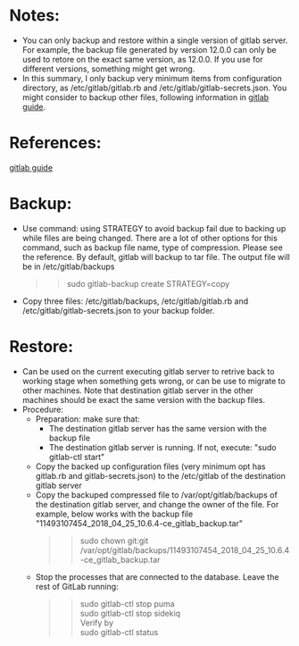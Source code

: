 # Notes: 
- You can only backup and restore within a single version of gitlab server. For example, the backup file generated by version 12.0.0 can only be used to retore on the exact same version, as 12.0.0. If you use for different versions, something might get wrong.
- In this summary, I only backup very minimum items from configuration directory, as /etc/gitlab/gitlab.rb and /etc/gitlab/gitlab-secrets.json. You might consider to backup other files, following information in [gitlab guide](https://docs.gitlab.com/ee/administration/backup_restore/).
# References:
[gitlab guide](https://docs.gitlab.com/ee/administration/backup_restore/)
# Backup: 
- Use command: using STRATEGY to avoid backup fail due to backing up while files are being changed. There are a lot of other options for this command, such as backup file name, type of compression. Please see the reference. By default, gitlab will backup to tar file. The output file will be in /etc/gitlab/backups
  >> sudo gitlab-backup create STRATEGY=copy
- Copy three files: /etc/gitlab/backups, /etc/gitlab/gitlab.rb and /etc/gitlab/gitlab-secrets.json to your backup folder. 
# Restore:
- Can be used on the current executing gitlab server to retrive back to working stage when something gets wrong, or can be use to migrate to other machines. Note that destination gitlab server in the other machines should be exact the same version with the backup files.
- Procedure:
  - Preparation: make sure that:
    - The destination gitlab server has the same version with the backup file
    - The destination gitlab server is running. If not, execute: "sudo gitlab-ctl start"
  - Copy the backed up configuration files (very minimum opt has gitlab.rb and gitlab-secrets.json) to the /etc/gitlab of the destination gitlab server
  - Copy the backuped compressed file to /var/opt/gitlab/backups of the destination gitlab server, and change the owner of the file. For example, below works with the backup file "11493107454_2018_04_25_10.6.4-ce_gitlab_backup.tar"
    >> sudo chown git:git /var/opt/gitlab/backups/11493107454_2018_04_25_10.6.4-ce_gitlab_backup.tar
  - Stop the processes that are connected to the database. Leave the rest of GitLab running:
    >> sudo gitlab-ctl stop puma  
    >> sudo gitlab-ctl stop sidekiq  
    >> Verify by    
    >> sudo gitlab-ctl status  
